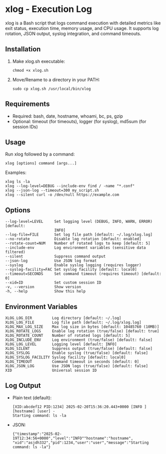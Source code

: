 # xlog - Execution Log

xlog is a Bash script that logs command execution with detailed metrics like
exit status, execution time, memory usage, and CPU usage. It supports log
rotation, JSON output, syslog integration, and command timeouts.

## Installation

1. Make xlog.sh executable:
   ```
   chmod +x xlog.sh
   ```
2. Move/Rename to a directory in your PATH:
   ```
   sudo cp xlog.sh /usr/local/bin/xlog
   ```

## Requirements

- Required: bash, date, hostname, whoami, bc, ps, gzip
- Optional: timeout (for timeouts), logger (for syslog), md5sum (for session
  IDs)

## Usage

Run xlog followed by a command:
```
xlog [options] command [args...]
```

Examples:
```
xlog ls -la
xlog --log-level=DEBUG --include-env find / -name "*.conf"
xlog --json-log --timeout=300 my_script.sh
xlog --silent curl -o /dev/null https://example.com
```

## Options

```
--log-level=LEVEL     Set logging level (DEBUG, INFO, WARN, ERROR) [default:
                      INFO]
--log-file=FILE       Set log file path [default: ~/.log/xlog.log]
--no-rotate           Disable log rotation [default: enabled]
--rotate-count=NUM    Number of rotated logs to keep [default: 5]
--include-env         Log environment variables (sensitive data filtered)
--silent              Suppress command output
--json-log            Use JSON log format
--syslog              Enable syslog logging (requires logger)
--syslog-facility=FAC Set syslog facility [default: local0]
--timeout=SECONDS     Set command timeout (requires timeout) [default: 0]
--xid=ID              Set custom session ID
-v, --version         Show version
-h, --help            Show this help
```

## Environment Variables

```
XLOG_LOG_DIR         Log directory [default: ~/.log]
XLOG_LOG_FILE        Log file path [default: ~/.log/xlog.log]
XLOG_MAX_LOG_SIZE    Max log size in bytes [default: 10485760 (10MB)]
XLOG_ROTATE_LOGS     Enable log rotation (true/false) [default: true]
XLOG_ROTATE_COUNT    Number of rotated logs [default: 5]
XLOG_INCLUDE_ENV     Log environment (true/false) [default: false]
XLOG_LOG_LEVEL       Logging level [default: INFO]
XLOG_SILENT          Suppress output (true/false) [default: false]
XLOG_SYSLOG          Enable syslog (true/false) [default: false]
XLOG_SYSLOG_FACILITY Syslog facility [default: local0]
XLOG_TIMEOUT         Command timeout in seconds [default: 0]
XLOG_JSON_LOG        Use JSON logs (true/false) [default: false]
XID                  Universal session ID
```

## Log Output

- Plain text (default):
  ```
  [XID:abcdef12 PID:1234] 2025-02-20T15:36:20.443+0000 [INFO ] [hostname] [user] -
  Starting command: ls -la
  ```
- JSON:
  ```
  {"timestamp":"2025-02-19T12:34:56+0000","level":"INFO""hostname":"hostname",
  "xid":"asjdh332","pid":1234,"user":"user","message":"Starting command: ls -la"}
  ```
